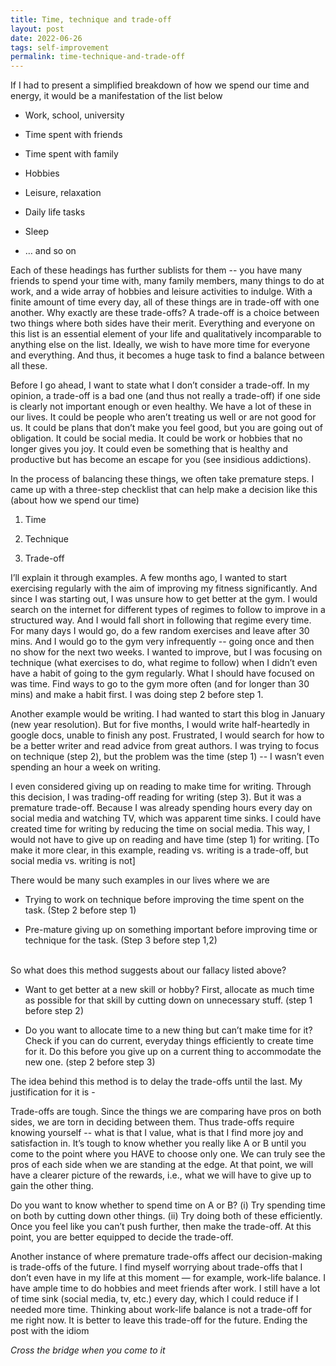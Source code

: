 ```yaml
---
title: Time, technique and trade-off
layout: post
date: 2022-06-26
tags: self-improvement
permalink: time-technique-and-trade-off
---
```

<p style="color: rgb(26, 26, 26); margin-bottom: 8px" class="body"><span>If I had to present a simplified breakdown of how we spend our time and energy, it would be a manifestation of the list below</span></p><ul><li><p class="body"><span>Work, school, university</span></p></li><li><p class="body"><span>Time spent with friends</span></p></li><li><p class="body"><span>Time spent with family</span></p></li><li><p class="body"><span>Hobbies</span></p></li><li><p class="body"><span>Leisure, relaxation</span></p></li><li><p class="body"><span>Daily life tasks</span></p></li><li><p class="body"><span>Sleep</span></p></li><li><p class="body"><span>… and so on</span></p></li></ul><p class="body"><span>Each of these headings has further sublists for them -- you have many friends to spend your time with, many family members, many things to do at work, and a wide array of hobbies and leisure activities to indulge. With a finite amount of time every day, all of these things are in trade-off with one another. Why exactly are these trade-offs? A trade-off is a choice between two things where both sides have their merit. Everything and everyone on this list is an essential element of your life and qualitatively incomparable to anything else on the list. Ideally, we wish to have more time for everyone and everything. And thus, it becomes a huge task to find a balance between all these. </span></p><p class="body"><span>Before I go ahead, I want to state what I don’t consider a trade-off. In my opinion, a trade-off is a bad one (and thus not really a trade-off) if one side is clearly not important enough or even healthy. We have a lot of these in our lives. It could be people who aren’t treating us well or are not good for us. It could be plans that don’t make you feel good, but you are going out of obligation. It could be social media. It could be work or hobbies that no longer gives you joy. It could even be something that is healthy and productive but has become an escape for you (see insidious addictions).</span></p><p class="body"><span> In the process of balancing these things, we often take premature steps. I came up with a three-step checklist that can help make a decision like this (about how we spend our time)</span></p><ol><li><p class="body"><span>Time</span></p></li><li><p class="body"><span>Technique</span></p></li><li><p class="body"><span>Trade-off</span><br></p></li></ol><p class="body"><span>I’ll explain it through examples. A few months ago, I wanted to start exercising regularly with the aim of improving my fitness significantly. And since I was starting out, I was unsure how to get better at the gym. I would search on the internet for different types of regimes to follow to improve in a structured way. And I would fall short in following that regime every time. For many days I would go, do a few random exercises and leave after 30 mins. And I would go to the gym very infrequently -- going once and then no show for the next two weeks. I wanted to improve, but I was focusing on technique (what exercises to do, what regime to follow) when I didn’t even have a habit of going to the gym regularly. What I should have focused on was time. Find ways to go to the gym more often (and for longer than 30 mins) and make a habit first. I was doing step 2 before step 1.</span></p><p class="body"><span>Another example would be writing. I had wanted to start this blog in January (new year resolution). But for five months, I would write half-heartedly in google docs, unable to finish any post. Frustrated, I would search for how to be a better writer and read advice from great authors. I was trying to focus on technique (step 2), but the problem was the time (step 1) -- I wasn’t even spending an hour a week on writing. </span></p><p class="body"><span>I even considered giving up on reading to make time for writing. Through this decision, I was trading-off reading for writing (step 3). But it was a premature trade-off. Because I was already spending hours every day on social media and watching TV, which was apparent time sinks. I could have created time for writing by reducing the time on social media. This way, I would not have to give up on reading and have time (step 1) for writing. [To make it more clear, in this example, reading vs. writing is a trade-off, but social media vs. writing is not]</span></p><p style="margin-bottom: 8px" class="body"><span>There would be many such examples in our lives where we are</span></p><ul><li><p class="body"><span>Trying to work on technique before improving the time spent on the task. (Step 2 before step 1)</span></p></li><li><p class="body"><span>Pre-mature giving up on something important before improving time or technique for the task. (Step 3 before step 1,2)</span></p></li></ul><p style="margin-bottom: 8px" class="body"><br><span>So what does this method suggests about our fallacy listed above? </span></p><ul><li><p class="body"><span>Want to get better at a new skill or hobby? First, allocate as much time as possible for that skill by cutting down on unnecessary stuff. (step 1 before step 2)</span></p></li><li><p class="body"><span>Do you want to allocate time to a new thing but can’t make time for it? Check if you can do current, everyday things efficiently to create time for it. Do this before you give up on a current thing to accommodate the new one. (step 2 before step 3)</span><br></p></li></ul><p class="body"><span>The idea behind this method is to delay the trade-offs until the last. My justification for it is -</span></p><p class="body"><span>Trade-offs are tough. Since the things we are comparing have pros on both sides, we are torn in deciding between them. Thus trade-offs require knowing yourself -- what is that I value, what is that I find more joy and satisfaction in. It’s tough to know whether you really like A or B until you come to the point where you HAVE to choose only one. We can truly see the pros of each side when we are standing at the edge. At that point, we will have a clearer picture of the rewards, i.e., what we will have to give up to gain the other thing. </span></p><p class="body"><span>Do you want to know whether to spend time on A or B? (i) Try spending time on both by cutting down other things. (ii) Try doing both of these efficiently. Once you feel like you can’t push further, then make the trade-off. At this point, you are better equipped to decide the trade-off.</span></p><p class="body"><span>Another instance of where premature trade-offs affect our decision-making is trade-offs of the future. I find myself worrying about trade-offs that I don’t even have in my life at this moment — for example, work-life balance. I have ample time to do hobbies and meet friends after work. I still have a lot of time sink (social media, tv, etc.) every day, which I could reduce if I needed more time. Thinking about work-life balance is not a trade-off for me right now. It is better to leave this trade-off for the future. Ending the post with the idiom</span></p><p class="body"><span><em>Cross the bridge when you come to it</em></span></p>